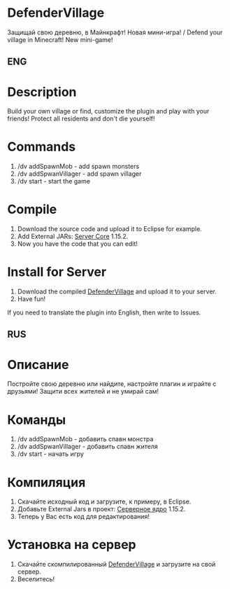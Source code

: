 # DefenderVillage
Защищай свою деревню, в Майнкрафт! Новая мини-игра! / Defend your village in Minecraft! New mini-game!

## ENG
# Description
Build your own village or find, customize the plugin and play with your friends! Protect all residents and don't die yourself!

# Commands
1. /dv addSpawnMob - add spawn monsters
2. /dv addSpwanVillager - add spawn villager
3. /dv start - start the game

# Compile
1. Download the source code and upload it to Eclipse for example.
2. Add External JARs: [Server Core](https://getbukkit.org/download/craftbukkit) 1.15.2.
3. Now you have the code that you can edit!

# Install for Server
1. Download the compiled [DefenderVillage](https://github.com/Dseym/defendervillage/releases/download/defendervillage/defenderVillage.jar) and upload it to your server.
2. Have fun!

If you need to translate the plugin into English, then write to Issues.

## RUS
# Описание
Постройте свою деревню или найдите, настройте плагин и играйте с друзьями! Защити всех жителей и не умирай сам!

# Команды
1. /dv addSpawnMob - добавить спавн монстра
2. /dv addSpwanVillager - добавить спавн жителя
3. /dv start - начать игру

# Компиляция
1. Скачайте исходный код и загрузите, к примеру, в Eclipse.
2. Добавьте External Jars в проект: [Серверное ядро](https://getbukkit.org/download/craftbukkit) 1.15.2.
3. Теперь у Вас есть код для редактирования!

# Установка на сервер
1. Скачайте скомпилированный [DefenderVillage](https://github.com/Dseym/defendervillage/releases/download/defendervillage/defenderVillage.jar) и загрузите на свой сервер.
2. Веселитесь!